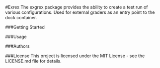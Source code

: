 #Exrex
The exgrex package provides the ability to create a test run of various configurations. Used for external graders as an entry point to the dock container.

###Getting Started

###Usage

###Authors

###License
This project is licensed under the MIT License - see the LICENSE.md file for details.